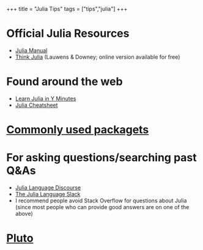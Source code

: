 +++
title = "Julia Tips"
tags = ["tips","julia"]
+++

# Official Julia Resources
- [Julia Manual](http://docs.julialang.org/en/v1/)
- [Think Julia](https://benlauwens.github.io/ThinkJulia.jl/latest/book.html) (Lauwens & Downey; online version available for free)

# Found around the web
- [Learn Julia in Y Minutes](https://learnxinyminutes.com/docs/julia/)
- [Julia Cheatsheet](https://cheatsheet.juliadocs.org/)

# [Commonly used packagets](packages/)

# For asking questions/searching past Q&As
- [Julia Language Discourse](https://discourse.julialang.org/)
- [The Julia Language Slack](https://julialang.org/slack/)
- I recommend people avoid Stack Overflow for questions about Julia (since most people who can provide good answers are on one of the above)

# [Pluto](../pluto/)